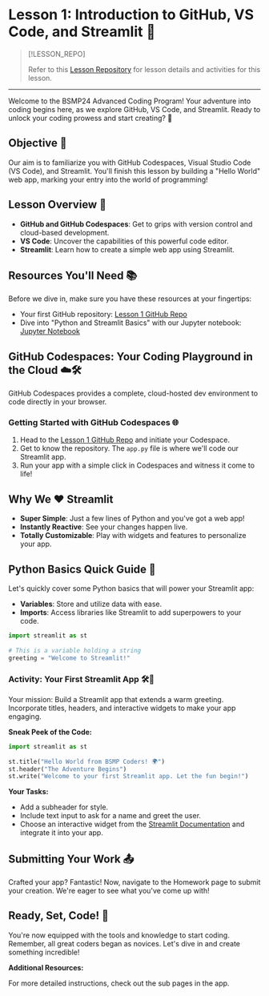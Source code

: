 # Lesson 1: Introduction to GitHub, VS Code, and Streamlit 🚀  <!-- {docsify-ignore-all} -->

> [!LESSON_REPO]
>
> Refer to this <i class="fab fa-github"></i> [Lesson Repository](https://github.com/BSMP-Coders/advanced-course-2024/tree/master/lesson1) for lesson details and activities for this lesson.


-----


Welcome to the BSMP24 Advanced Coding Program! Your adventure into coding begins here, as we explore GitHub, VS Code, and Streamlit. Ready to unlock your coding prowess and start creating? 🌟  
   
## Objective 🎯  
   
Our aim is to familiarize you with GitHub Codespaces, Visual Studio Code (VS Code), and Streamlit. You'll finish this lesson by building a "Hello World" web app, marking your entry into the world of programming!  
   
## Lesson Overview 📖  
   
- **GitHub and GitHub Codespaces**: Get to grips with version control and cloud-based development.  
- **VS Code**: Uncover the capabilities of this powerful code editor.  
- **Streamlit**: Learn how to create a simple web app using Streamlit.  
   
## Resources You'll Need 📚  
   
Before we dive in, make sure you have these resources at your fingertips:  

- Your first GitHub repository: [Lesson 1 GitHub Repo](https://classroom.github.com/a/tOJR07ei)  
- Dive into "Python and Streamlit Basics" with our Jupyter notebook: [Jupyter Notebook](https://github.com/BSMP-Coders/lesson1-streamlit-hello-world/blob/master/python_and_streamlit_basics.ipynb)  
   
## GitHub Codespaces: Your Coding Playground in the Cloud ☁️🛠️  
   
GitHub Codespaces provides a complete, cloud-hosted dev environment to code directly in your browser.  
   
### Getting Started with GitHub Codespaces 🌐  
   
1. Head to the [Lesson 1 GitHub Repo](https://classroom.github.com/a/tOJR07ei) and initiate your Codespace.  
2. Get to know the repository. The `app.py` file is where we'll code our Streamlit app.  
3. Run your app with a simple click in Codespaces and witness it come to life!  
   
## Why We ♥️ Streamlit  
   
- **Super Simple**: Just a few lines of Python and you've got a web app!  
- **Instantly Reactive**: See your changes happen live.  
- **Totally Customizable**: Play with widgets and features to personalize your app.  
   
## Python Basics Quick Guide 📘  
   
Let's quickly cover some Python basics that will power your Streamlit app:  
   
- **Variables**: Store and utilize data with ease.  
- **Imports**: Access libraries like Streamlit to add superpowers to your code.  
   
```python  
import streamlit as st  
   
# This is a variable holding a string  
greeting = "Welcome to Streamlit!"  
```  
   
### Activity: Your First Streamlit App 🛠️🎉  
   
Your mission: Build a Streamlit app that extends a warm greeting. Incorporate titles, headers, and interactive widgets to make your app engaging.  
   
**Sneak Peek of the Code:**  
```python  
import streamlit as st  
   
st.title("Hello World from BSMP Coders! 🌍")  
st.header("The Adventure Begins")  
st.write("Welcome to your first Streamlit app. Let the fun begin!")  
```  
   
**Your Tasks:**  
- Add a subheader for style.  
- Include text input to ask for a name and greet the user.  
- Choose an interactive widget from the [Streamlit Documentation](https://docs.streamlit.io/) and integrate it into your app.  
   
## Submitting Your Work 📤  
   
Crafted your app? Fantastic! Now, navigate to the Homework page to submit your creation. We're eager to see what you've come up with!  
   
## Ready, Set, Code! 🏁  
   
You're now equipped with the tools and knowledge to start coding. Remember, all great coders began as novices. Let's dive in and create something incredible!  
   
**Additional Resources:**  
   
For more detailed instructions, check out the sub pages in the app.